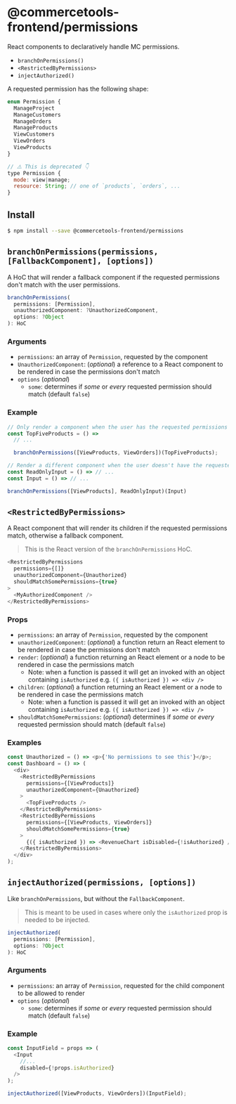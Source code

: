 # @commercetools-frontend/permissions

React components to declaratively handle MC permissions.

- `branchOnPermissions()`
- `<RestrictedByPermissions>`
- `injectAuthorized()`

A requested permission has the following shape:

```js
enum Permission {
  ManageProject
  ManageCustomers
  ManageOrders
  ManageProducts
  ViewCustomers
  ViewOrders
  ViewProducts
}

// ⚠️ This is deprecated 👇
type Permission {
  mode: view|manage;
  resource: String; // one of `products`, `orders`, ...
}
```

## Install

```bash
$ npm install --save @commercetools-frontend/permissions
```

## `branchOnPermissions(permissions, [FallbackComponent], [options])`

A HoC that will render a fallback component if the requested permissions don't
match with the user permissions.

```js
branchOnPermissions(
  permissions: [Permission],
  unauthorizedComponent: ?UnauthorizedComponent,
  options: ?Object
): HoC
```

### Arguments

- `permissions`: an array of `Permission`, requested by the component
- `UnauthorizedComponent`: (_optional_) a reference to a React component to be
  rendered in case the permissions don't match
- `options` (_optional_)
  - `some`: determines if _some_ or _every_ requested permission should match
    (default `false`)

### Example

```js
// Only render a component when the user has the requested permissions
const TopFiveProducts = () =>
  // ...

  branchOnPermissions([ViewProducts, ViewOrders])(TopFiveProducts);
```

```js
// Render a different component when the user doesn't have the requested permissions
const ReadOnlyInput = () => // ...
const Input = () => // ...

branchOnPermissions([ViewProducts], ReadOnlyInput)(Input)
```

## `<RestrictedByPermissions>`

A React component that will render its children if the requested permissions
match, otherwise a fallback component.

> This is the React version of the `branchOnPermissions` HoC.

```js
<RestrictedByPermissions
  permissions={[]}
  unauthorizedComponent={Unauthorized}
  shouldMatchSomePermissions={true}
>
  <MyAuthorizedComponent />
</RestrictedByPermissions>
```

### Props

- `permissions`: an array of `Permission`, requested by the component
- `unauthorizedComponent`: (_optional_) a function return an React element to be
  rendered in case the permissions don't match
- `render`: (_optional_) a function returning an React element or a node to be
  rendered in case the permissions match
  - Note: when a function is passed it will get an invoked with an object
    containing `isAuthorized` e.g. `({ isAuthorized }) => <div />`
- `children`: (_optional_) a function returning an React element or a node to be
  rendered in case the permissions match
  - Note: when a function is passed it will get an invoked with an object
    containing `isAuthorized` e.g. `({ isAuthorized }) => <div />`
- `shouldMatchSomePermissions`: (_optional_) determines if _some_ or _every_
  requested permission should match (default `false`)

### Examples

```js
const Unauthorized = () => <p>{'No permissions to see this'}</p>;
const Dashboard = () => (
  <div>
    <RestrictedByPermissions
      permissions={[ViewProducts]}
      unauthorizedComponent={Unauthorized}
    >
      <TopFiveProducts />
    </RestrictedByPermissions>
    <RestrictedByPermissions
      permissions={[ViewProducts, ViewOrders]}
      shouldMatchSomePermissions={true}
    >
      {({ isAuthorized }) => <RevenueChart isDisabled={!isAuthorized} />}
    </RestrictedByPermissions>
  </div>
);
```

## `injectAuthorized(permissions, [options])`

Like `branchOnPermissions`, but without the `FallbackComponent`.

> This is meant to be used in cases where only the `isAuthorized` prop is needed
> to be injected.

```js
injectAuthorized(
  permissions: [Permission],
  options: ?Object
): HoC
```

### Arguments

- `permissions`: an array of `Permission`, requested for the child component to
  be allowed to render
- `options` (_optional_)
  - `some`: determines if _some_ or _every_ requested permission should match
    (default `false`)

### Example

```js
const InputField = props => (
  <Input
    //...
    disabled={!props.isAuthorized}
  />
);

injectAuthorized([ViewProducts, ViewOrders])(InputField);
```

